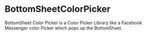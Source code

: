 # BottomSheetColorPicker

BottomSheet Color Picker is a Color Picker Library like a Facebook Messenger color Picker which pops up the BottomSheet.
